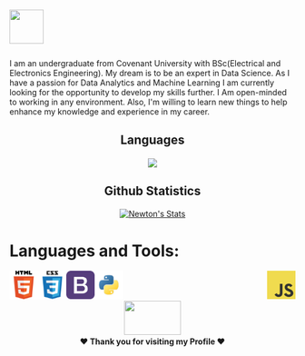 <div align="left">
  <h1 style="color:red">
    <img height="60" width="60" src="https://c.tenor.com/I5iY9Hj8YGQAAAAi/kroppa-digital.gif" />
  </h1>
<div>
 
<div align="left">
  <p>
    I am an undergraduate from Covenant University with BSc(Electrical and Electronics Engineering). My dream is to be an expert in Data Science. As I have a passion for Data Analytics and Machine Learning I am currently looking for the opportunity to develop my skills further. I Am open-minded to working in any environment. Also, I'm willing to learn new things to help enhance my knowledge and experience in my career.
  </p>
</div>
  
<div align="center">
 <h2>Languages</h2>
 <a href="https://github.com/igwe9">
  <img align="center" src="https://github-readme-stats.vercel.app/api/top-langs/?username=newton0055&theme=tokyonight&layout=compact">
 </a>
</div>

<div align="center">
 <h2>Github Statistics</h2>
 <a href="https://github.com/igwe9">
 <img align="center" alt="Newton's Stats" src="https://github-readme-stats.vercel.app/api?username=newton0055&show_icons=true&theme=tokyonight">
 </a>
</div>

<div>
  <h1>Languages and Tools: </h1>
  
   <img align="left" alt="HTML" width="50px" src="https://raw.githubusercontent.com/github/explore/80688e429a7d4ef2fca1e82350fe8e3517d3494d/topics/html/html.png"/>

   <img  align="left" alt="CSS" width="50px" src="https://raw.githubusercontent.com/github/explore/80688e429a7d4ef2fca1e82350fe8e3517d3494d/topics/css/css.png"/>

  <img  align="left" alt="Bootstrap" width="50px" src="https://raw.githubusercontent.com/github/explore/80688e429a7d4ef2fca1e82350fe8e3517d3494d/topics/bootstrap/bootstrap.png"/>
 
   <img align="right" alt="Javascript" width="50px" src="https://raw.githubusercontent.com/github/explore/80688e429a7d4ef2fca1e82350fe8e3517d3494d/topics/javascript/javascript.png"/>
  
   <img lign="right" alt="Python" width="50px" src="https://raw.githubusercontent.com/github/explore/80688e429a7d4ef2fca1e82350fe8e3517d3494d/topics/python/python.png"/>

</div>

<div align="center">
  <img height="60" width="100px" src="https://c.tenor.com/kyeNs4DnuW0AAAAC/dev_animado.gif" /><br>
  <b>❤️ Thank you for visiting my Profile ❤️</b>
</div>
